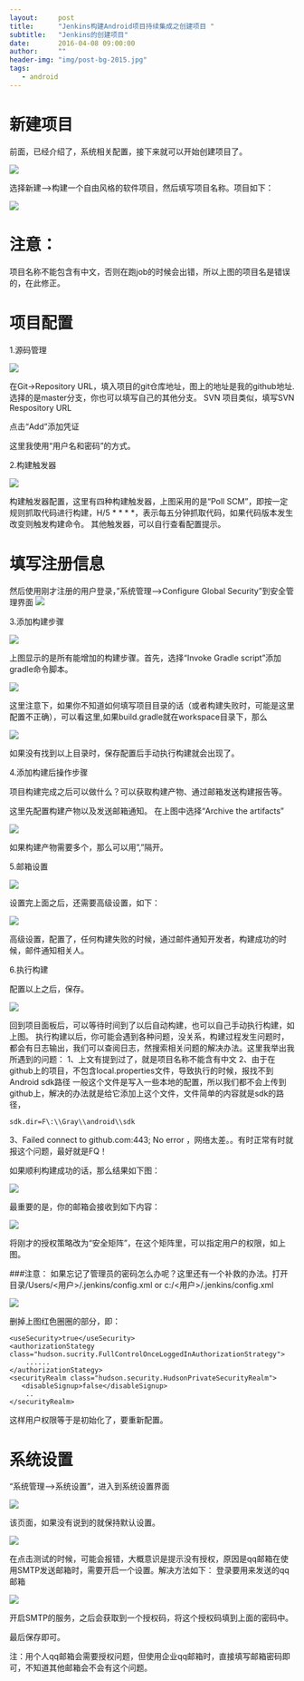 ```yaml
---
layout:     post
title:      "Jenkins构建Android项目持续集成之创建项目 "
subtitle:   "Jenkins的创建项目"
date:       2016-04-08 09:00:00
author:     ""
header-img: "img/post-bg-2015.jpg"
tags:
   - android
---
```



 
# 新建项目

前面，已经介绍了，系统相关配置，接下来就可以开始创建项目了。


![](http://img.blog.csdn.net/20151211111025317)

选择新建—>构建一个自由风格的软件项目，然后填写项目名称。项目如下：

![](http://img.blog.csdn.net/20151211112209518)

# 注意：
项目名称不能包含有中文，否则在跑job的时候会出错，所以上图的项目名是错误的，在此修正。

# 项目配置

1.源码管理

![](http://img.blog.csdn.net/20151211153335459)

在Git->Repository URL，填入项目的git仓库地址，图上的地址是我的github地址.选择的是master分支，你也可以填写自己的其他分支。 
SVN 项目类似，填写SVN Respository URL

点击“Add”添加凭证 



这里我使用“用户名和密码”的方式。

2.构建触发器

![](http://img.blog.csdn.net/20151211140412021)

构建触发器配置，这里有四种构建触发器，上图采用的是“Poll SCM”，即按一定规则抓取代码进行构建，H/5 * * * *，表示每五分钟抓取代码，如果代码版本发生改变则触发构建命令。
其他触发器，可以自行查看配置提示。

# 填写注册信息

然后使用刚才注册的用户登录，”系统管理—>Configure Global Security”到安全管理界面 
![](http://img.blog.csdn.net/20151209141912841)

3.添加构建步骤

![](http://img.blog.csdn.net/20151211144020416)

上图显示的是所有能增加的构建步骤。首先，选择“Invoke Gradle script”添加gradle命令脚本。

![](http://img.blog.csdn.net/20151211155858313)

这里注意下，如果你不知道如何填写项目目录的话（或者构建失败时，可能是这里配置不正确），可以看这里,如果build.gradle就在workspace目录下，那么 


![](http://img.blog.csdn.net/20151211163056916)

如果没有找到以上目录时，保存配置后手动执行构建就会出现了。

4.添加构建后操作步骤

项目构建完成之后可以做什么？可以获取构建产物、通过邮箱发送构建报告等。 


这里先配置构建产物以及发送邮箱通知。
在上图中选择“Archive the artifacts” 

![](http://img.blog.csdn.net/20151211165702914)


如果构建产物需要多个，那么可以用”,”隔开。

5.邮箱设置

![](http://img.blog.csdn.net/20151211175010719)


设置完上面之后，还需要高级设置，如下： 


![](http://img.blog.csdn.net/20151211183226899)

高级设置，配置了，任何构建失败的时候，通过邮件通知开发者，构建成功的时候，邮件通知相关人。

6.执行构建

配置以上之后，保存。 

![](http://img.blog.csdn.net/20151211175443142)

回到项目面板后，可以等待时间到了以后自动构建，也可以自己手动执行构建，如上图。
执行构建以后，你可能会遇到各种问题，没关系，构建过程发生问题时，都会有日志输出，我们可以查阅日志，然搜索相关问题的解决办法。这里我举出我所遇到的问题：
 1、上文有提到过了，就是项目名称不能含有中文
 2、由于在github上的项目，不包含local.properties文件，导致执行的时候，报找不到Android sdk路径
一般这个文件是写入一些本地的配置，所以我们都不会上传到github上，解决的办法就是给它添加上这个文件，文件简单的内容就是sdk的路径，

    sdk.dir=F\:\\Gray\\android\\sdk

 3、Failed connect to github.com:443; No error ，网络太差。。有时正常有时就报这个问题，最好就是FQ！

如果顺利构建成功的话，那么结果如下图： 

![](http://img.blog.csdn.net/20151211184944094)

最重要的是，你的邮箱会接收到如下内容： 

![](http://img.blog.csdn.net/20151211185113078)



将刚才的授权策略改为“安全矩阵”，在这个矩阵里，可以指定用户的权限，如上图。

###注意：
如果忘记了管理员的密码怎么办呢？这里还有一个补救的办法。打开目录/Users/<用户>/.jenkins/config.xml or c:/<用户>/.jenkins/config.xml


![](http://img.blog.csdn.net/20151209142755532)


删掉上图红色圈圈的部分，即：

    <useSecurity>true</useSecurity>
    <authorizationStategy class="hudson.sucrity.FullControlOnceLoggedInAuthorizationStrategy">
        ......
    </authorizationStategy>
    <securityRealm class="hudson.security.HudsonPrivateSecurityRealm">
       <disableSignup>false</disableSignup>
        .. 
    </securityRealm>

这样用户权限等于是初始化了，要重新配置。


# 系统设置

“系统管理—>系统设置”，进入到系统设置界面 

![](http://img.blog.csdn.net/20151209144123275)

该页面，如果没有说到的就保持默认设置。

![](http://img.blog.csdn.net/20151209150159681)

在点击测试的时候，可能会报错，大概意识是提示没有授权，原因是qq邮箱在使用SMTP发送邮箱时，需要开启一个设置。解决方法如下：
登录要用来发送的qq邮箱 

![](http://img.blog.csdn.net/20151209154457867)

开启SMTP的服务，之后会获取到一个授权码，将这个授权码填到上面的密码中。


最后保存即可。

注：用个人qq邮箱会需要授权问题，但使用企业qq邮箱时，直接填写邮箱密码即可，不知道其他邮箱会不会有这个问题。

